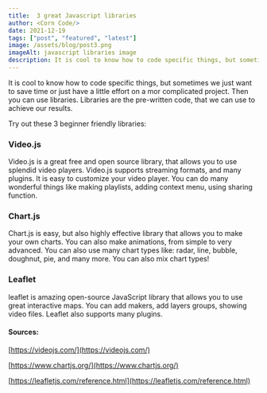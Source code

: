 ```yaml
---
title:  3 great Javascript libraries
author: <Corn Code/> 
date: 2021-12-19
tags: ["post", "featured", "latest"]
image: /assets/blog/post3.png
imageAlt: javascript libraries image
description: It is cool to know how to code specific things, but sometimes we just want to save time or just have a little effort on a mor complicated project. Then you can use libraries. Libraries are the pre-written code, that we can use to achieve our results.
---
```



It is cool to know how to code specific things, but sometimes we just want to save time or just have a little effort on a mor complicated project. Then you can use libraries. Libraries are the pre-written code, that we can use to achieve our results.

Try out these 3 beginner friendly libraries:

### Video.js

Video.js is a great free and open source library, that allows you to use splendid video players. Video.js supports streaming formats, and many plugins. It is easy to customize your video player. You can do many wonderful things like making playlists, adding context menu, using sharing function.

### Chart.js

Chart.js is easy, but also highly effective library that allows you to make your own charts. You can also make animations, from simple to very advanced. You can also use many chart types like: radar, line, bubble, doughnut, pie, and many more. You can also mix chart types!

### Leaflet

leaflet is amazing open-source JavaScript library that allows you to use great interactive maps. You can add makers, add layers groups, showing video files. Leaflet also supports many plugins.

#### Sources:

[https://videojs.com/](https://videojs.com/)

[https://www.chartjs.org/](https://www.chartjs.org/)

[https://leafletjs.com/reference.html](https://leafletjs.com/reference.html)
